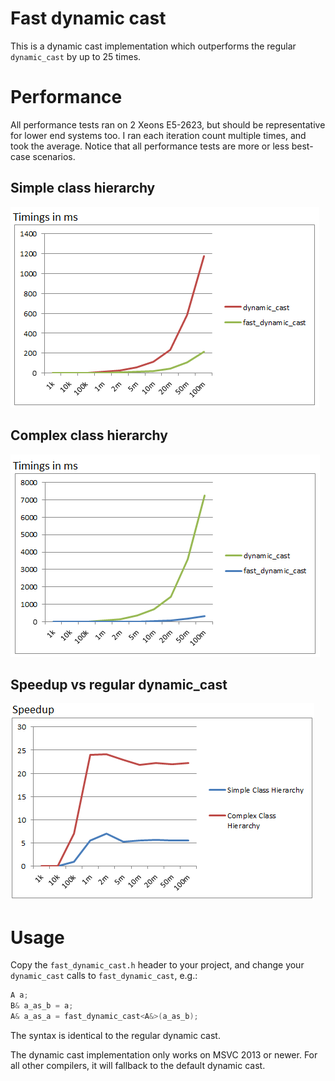 # Fast dynamic cast

This is a dynamic cast implementation which outperforms the regular `dynamic_cast` by up to 25 times.


# Performance

All performance tests ran on 2 Xeons E5-2623, but should be representative for lower end systems too.
I ran each iteration count multiple times, and took the average.
Notice that all performance tests are more or less best-case scenarios.

## Simple class hierarchy

<img src="img/chart_simple.png" />


## Complex class hierarchy

<img src="img/chart_complex.png" />


## Speedup vs regular dynamic_cast

<img src="img/chart_speedup.png" />


# Usage

Copy the `fast_dynamic_cast.h` header to your project, and change your `dynamic_cast` calls to `fast_dynamic_cast`, e.g.:

```cpp
A a;
B& a_as_b = a;
A& a_as_a = fast_dynamic_cast<A&>(a_as_b);
```

The syntax is identical to the regular dynamic cast.

The dynamic cast implementation only works on MSVC 2013 or newer. For all other compilers,
it will fallback to the default dynamic cast.

